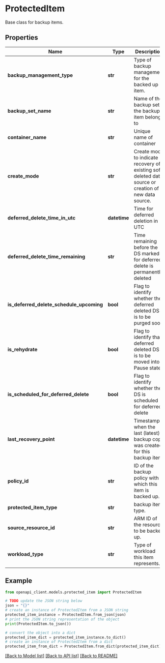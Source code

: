 # ProtectedItem

Base class for backup items.

## Properties

Name | Type | Description | Notes
------------ | ------------- | ------------- | -------------
**backup_management_type** | **str** | Type of backup management for the backed up item. | [optional] 
**backup_set_name** | **str** | Name of the backup set the backup item belongs to | [optional] 
**container_name** | **str** | Unique name of container | [optional] 
**create_mode** | **str** | Create mode to indicate recovery of existing soft deleted data source or creation of new data source. | [optional] 
**deferred_delete_time_in_utc** | **datetime** | Time for deferred deletion in UTC | [optional] 
**deferred_delete_time_remaining** | **str** | Time remaining before the DS marked for deferred delete is permanently deleted | [optional] 
**is_deferred_delete_schedule_upcoming** | **bool** | Flag to identify whether the deferred deleted DS is to be purged soon | [optional] 
**is_rehydrate** | **bool** | Flag to identify that deferred deleted DS is to be moved into Pause state | [optional] 
**is_scheduled_for_deferred_delete** | **bool** | Flag to identify whether the DS is scheduled for deferred delete | [optional] 
**last_recovery_point** | **datetime** | Timestamp when the last (latest) backup copy was created for this backup item. | [optional] 
**policy_id** | **str** | ID of the backup policy with which this item is backed up. | [optional] 
**protected_item_type** | **str** | backup item type. | 
**source_resource_id** | **str** | ARM ID of the resource to be backed up. | [optional] 
**workload_type** | **str** | Type of workload this item represents. | [optional] 

## Example

```python
from openapi_client.models.protected_item import ProtectedItem

# TODO update the JSON string below
json = "{}"
# create an instance of ProtectedItem from a JSON string
protected_item_instance = ProtectedItem.from_json(json)
# print the JSON string representation of the object
print(ProtectedItem.to_json())

# convert the object into a dict
protected_item_dict = protected_item_instance.to_dict()
# create an instance of ProtectedItem from a dict
protected_item_from_dict = ProtectedItem.from_dict(protected_item_dict)
```
[[Back to Model list]](../README.md#documentation-for-models) [[Back to API list]](../README.md#documentation-for-api-endpoints) [[Back to README]](../README.md)


